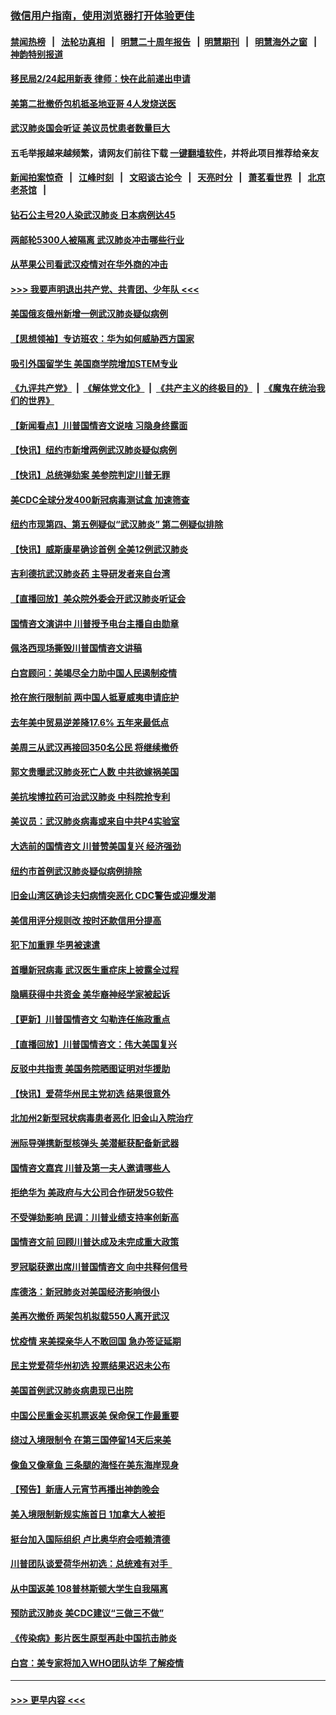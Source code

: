 ### [微信用户指南，使用浏览器打开体验更佳](https://github.com/gfw-breaker/banned-news1/blob/master/indexes/wechat-guide.md?t=0)
#### [禁闻热榜](热点新闻.md?t=0)  &nbsp;&nbsp;|&nbsp;&nbsp; [法轮功真相](https://github.com/gfw-breaker/truth/blob/master/README.md?t=0) &nbsp;&nbsp;|&nbsp;&nbsp; [明慧二十周年报告](https://github.com/gfw-breaker/mh-reports/blob/master/README.md?t=0) &nbsp;&nbsp;|&nbsp;&nbsp;[明慧期刊](https://github.com/gfw-breaker/mh-qikan) &nbsp;&nbsp;|&nbsp;&nbsp; [明慧海外之窗](https://github.com/gfw-breaker/mh-news/blob/master/README.md?t=0) &nbsp;&nbsp;|&nbsp;&nbsp; [神韵特别报道](https://github.com/gfw-breaker/mh-news/blob/master/shenyun.md?t=0)
#### [移民局2/24起用新表  律师：快在此前递出申请](../pages/nsc412/n11848220.md?t=02061922) 
#### [美第二批撤侨包机抵圣地亚哥 4人发烧送医](../pages/nsc412/n11847923.md?t=02061922) 
#### [武汉肺炎国会听证 美议员忧患者数量巨大](../pages/nsc412/n11844851.md?t=02061922) 
#### 五毛举报越来越频繁，请网友们前往下载 [一键翻墙软件](https://github.com/gfw-breaker/ssr-accounts)，并将此项目推荐给亲友
#### [新闻拍案惊奇](https://github.com/gfw-breaker/banned-news1/blob/master/pages/link4.md) &nbsp;&nbsp;|&nbsp;&nbsp; [江峰时刻](https://github.com/gfw-breaker/banned-news1/blob/master/pages/link4.md) &nbsp;&nbsp;|&nbsp;&nbsp; [文昭谈古论今](https://github.com/gfw-breaker/banned-news1/blob/master/pages/link4.md) &nbsp;&nbsp;|&nbsp;&nbsp; [天亮时分](https://github.com/gfw-breaker/banned-news1/blob/master/pages/link4.md) &nbsp;&nbsp;|&nbsp;&nbsp; [萧茗看世界](https://github.com/gfw-breaker/banned-news1/blob/master/pages/link4.md) &nbsp;&nbsp;|&nbsp;&nbsp; [北京老茶馆](https://github.com/gfw-breaker/banned-news1/blob/master/pages/link4.md) &nbsp;&nbsp;|&nbsp;&nbsp; 
#### [钻石公主号20人染武汉肺炎 日本病例达45](../pages/nsc412/n11847823.md?t=02061922) 
#### [两邮轮5300人被隔离 武汉肺炎冲击哪些行业](../pages/nsc412/n11847456.md?t=02061922) 
#### [从苹果公司看武汉疫情对在华外商的冲击](../pages/nsc412/n11847586.md?t=02061922) 
#### [>>> 我要声明退出共产党、共青团、少年队 <<<](https://github.com/begood0513/goodnews/blob/master/quit/letter.md) 
#### [美国俄亥俄州新增一例武汉肺炎疑似病例](../pages/nsc412/n11847714.md?t=02061922) 
#### [【思想领袖】专访班农：华为如何威胁西方国家](../pages/nsc412/n11847306.md?t=02061922) 
#### [吸引外国留学生 美国商学院增加STEM专业](../pages/nsc412/n11847417.md?t=02061922) 
#### [《九评共产党》](https://github.com/begood0513/9ping.md/blob/master/README.md) &nbsp;|&nbsp; [《解体党文化》](../../../../jtdwh.md/blob/master/README.md)  &nbsp;|&nbsp; [《共产主义的终极目的》](../../../../gczydzjmd.md/blob/master/README.md) &nbsp;|&nbsp; [《魔鬼在统治我们的世界》](../../../../mgztzwmdsj.md/blob/master/README.md) 
#### [【新闻看点】川普国情咨文说啥 习隐身终露面](../pages/nsc412/n11847016.md?t=02061922) 
#### [【快讯】纽约市新增两例武汉肺炎疑似病例](../pages/nsc412/n11847250.md?t=02061922) 
#### [【快讯】总统弹劾案 美参院判定川普无罪](../pages/nsc412/n11847316.md?t=02061922) 
#### [美CDC全球分发400新冠病毒测试盒 加速筛查](../pages/nsc412/n11847260.md?t=02061922) 
#### [纽约市现第四、第五例疑似“武汉肺炎”   第二例疑似排除](../pages/nsc412/n11847332.md?t=02061922) 
#### [【快讯】威斯康星确诊首例 全美12例武汉肺炎](../pages/nsc412/n11847162.md?t=02061922) 
#### [吉利德抗武汉肺炎药 主导研发者来自台湾](../pages/nsc412/n11847064.md?t=02061922) 
#### [【直播回放】美众院外委会开武汉肺炎听证会](../pages/nsc412/n11846727.md?t=02061922) 
#### [国情咨文演讲中 川普授予电台主播自由勋章](../pages/nsc412/n11846815.md?t=02061922) 
#### [佩洛西现场撕毁川普国情咨文讲稿](../pages/nsc412/n11846724.md?t=02061922) 
#### [白宫顾问：美竭尽全力助中国人民遏制疫情](../pages/nsc412/n11846756.md?t=02061922) 
#### [抢在旅行限制前 两中国人抵夏威夷申请庇护](../pages/nsc412/n11846866.md?t=02061922) 
#### [去年美中贸易逆差降17.6% 五年来最低点](../pages/nsc412/n11846755.md?t=02061922) 
#### [美周三从武汉再接回350名公民 将继续撤侨](../pages/nsc412/n11846705.md?t=02061922) 
#### [郭文贵曝武汉肺炎死亡人数 中共欲嫁祸美国](../pages/nsc412/n11846240.md?t=02061922) 
#### [美抗埃博拉药可治武汉肺炎 中科院抢专利](../pages/nsc412/n11846409.md?t=02061922) 
#### [美议员：武汉肺炎病毒或来自中共P4实验室](../pages/nsc412/n11846043.md?t=02061922) 
#### [大选前的国情咨文 川普赞美国复兴 经济强劲](../pages/nsc412/n11845526.md?t=02061922) 
#### [纽约市首例武汉肺炎疑似病例排除](../pages/nsc412/n11844989.md?t=02061922) 
#### [旧金山湾区确诊夫妇病情突恶化 CDC警告或迎爆发潮](../pages/nsc412/n11845730.md?t=02061922) 
#### [美信用评分规则改  按时还款信用分提高](../pages/nsc412/n11845488.md?t=02061922) 
#### [犯下加重罪 华男被速遣](../pages/nsc412/n11845476.md?t=02061922) 
#### [首曝新冠病毒 武汉医生重症床上披露全过程](../pages/nsc412/n11845150.md?t=02061922) 
#### [隐瞒获得中共资金 美华裔神经学家被起诉](../pages/nsc412/n11844879.md?t=02061922) 
#### [【更新】川普国情咨文 勾勒连任施政重点](../pages/nsc412/n11845223.md?t=02061922) 
#### [【直播回放】川普国情咨文：伟大美国复兴](../pages/nsc412/n11842079.md?t=02061922) 
#### [反驳中共指责 美国务院晒图证明对华援助](../pages/nsc412/n11844859.md?t=02061922) 
#### [【快讯】爱荷华州民主党初选 结果很意外](../pages/nsc412/n11844878.md?t=02061922) 
#### [北加州2新型冠状病毒患者恶化 旧金山入院治疗](../pages/nsc412/n11844842.md?t=02061922) 
#### [洲际导弹携新型核弹头 美潜艇获配备新武器](../pages/nsc412/n11844680.md?t=02061922) 
#### [国情咨文嘉宾 川普及第一夫人邀请哪些人](../pages/nsc412/n11844712.md?t=02061922) 
#### [拒绝华为 美政府与大公司合作研发5G软件](../pages/nsc412/n11844625.md?t=02061922) 
#### [不受弹劾影响 民调：川普业绩支持率创新高](../pages/nsc412/n11844622.md?t=02061922) 
#### [国情咨文前 回顾川普达成及未完成重大政策](../pages/nsc412/n11844581.md?t=02061922) 
#### [罗冠聪获邀出席川普国情咨文 向中共释何信号](../pages/nsc412/n11844355.md?t=02061922) 
#### [库德洛：新冠肺炎对美国经济影响很小](../pages/nsc412/n11844418.md?t=02061922) 
#### [美再次撤侨 两架包机拟载550人离开武汉](../pages/nsc412/n11844407.md?t=02061922) 
#### [忧疫情 来美探亲华人不敢回国 急办签证延期](../pages/nsc412/n11843344.md?t=02061922) 
#### [民主党爱荷华州初选 投票结果迟迟未公布](../pages/nsc412/n11844207.md?t=02061922) 
#### [美国首例武汉肺炎病患现已出院](../pages/nsc412/n11842740.md?t=02061922) 
#### [中国公民重金买机票返美 保命保工作最重要](../pages/nsc412/n11843282.md?t=02061922) 
#### [绕过入境限制令  在第三国停留14天后来美](../pages/nsc412/n11843341.md?t=02061922) 
#### [像鱼又像章鱼 三条腿的海怪在美东海岸现身](../pages/nsc412/n11843092.md?t=02061922) 
#### [【预告】新唐人元宵节再播出神韵晚会](../pages/nsc412/n11843192.md?t=02061922) 
#### [美入境限制新规实施首日 1加拿大人被拒](../pages/nsc412/n11843058.md?t=02061922) 
#### [挺台加入国际组织 卢比奥华府会唔赖清德](../pages/nsc412/n11843023.md?t=02061922) 
#### [川普团队谈爱荷华州初选：总统难有对手  ](../pages/nsc412/n11842867.md?t=02061922) 
#### [从中国返美 108普林斯顿大学生自我隔离](../pages/nsc412/n11842714.md?t=02061922) 
#### [预防武汉肺炎 美CDC建议“三做三不做”](../pages/nsc412/n11842700.md?t=02061922) 
#### [《传染病》影片医生原型再赴中国抗击肺炎](../pages/nsc412/n11842626.md?t=02061922) 
#### [白宫：美专家将加入WHO团队访华 了解疫情](../pages/nsc412/n11842198.md?t=02061922) 

----
#### [ >>> 更早内容 <<< ](../indexes/nsc412-earlier.md)

